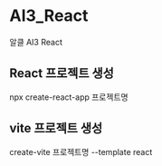# AI3_React
알클 AI3 React

## React 프로젝트 생성
npx create-react-app 프로젝트명

## vite 프로젝트 생성
create-vite 프로젝트명 --template react

